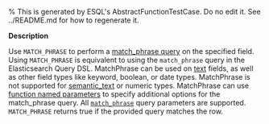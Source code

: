 % This is generated by ESQL's AbstractFunctionTestCase. Do no edit it. See ../README.md for how to regenerate it.

**Description**

Use `MATCH_PHRASE` to perform a [match_phrase query](/reference/query-languages/query-dsl/query-dsl-match-query.md#query-dsl-match-query-phrase) on the specified field. Using `MATCH_PHRASE` is equivalent to using the `match_phrase` query in the Elasticsearch Query DSL.  MatchPhrase can be used on [text](/reference/elasticsearch/mapping-reference/text.md) fields, as well as other field types like keyword, boolean, or date types. MatchPhrase is not supported for [semantic_text](/reference/elasticsearch/mapping-reference/semantic-text.md) or numeric types.  MatchPhrase can use [function named parameters](/reference/query-languages/esql/esql-syntax.md#esql-function-named-params) to specify additional options for the match_phrase query. All [`match_phrase`](/reference/query-languages/query-dsl/query-dsl-match-query-phrase.md) query parameters are supported.  `MATCH_PHRASE` returns true if the provided query matches the row.

